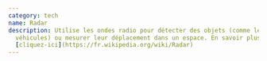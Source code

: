 ```yaml
---
category: tech
name: Radar
description: Utilise les ondes radio pour détecter des objets (comme les
  véhicules) ou mesurer leur déplacement dans un espace. En savoir plus
  [cliquez-ici](https://fr.wikipedia.org/wiki/Radar)
---
```

